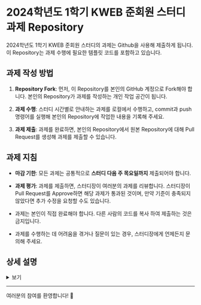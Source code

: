 # 2024학년도 1학기 KWEB 준회원 스터디 과제 Repository

2024학년도 1학기 KWEB 준회원 스터디의 과제는 Github을 사용해 제출하게 됩니다. 이 Repository는 과제 수행에 필요한 템플릿 코드를 포함하고 있습니다.

## 과제 작성 방법

1. **Repository Fork**: 먼저, 이 Repository를 본인의 GitHub 계정으로 Fork해야 합니다. 본인의 Repository가 과제를 작성하는 개인 작업 공간이 됩니다.

2. **과제 수행**: 스터디 시간별로 안내하는 과제를 로컬에서 수행하고, commit과 push 명령어를 실행해 본인의 Repository에 작업한 내용을 기록해 주세요.

3. **과제 제출**: 과제를 완료하면, 본인의 Repository에서 원본 Repository에 대해 Pull Request를 생성해 과제를 제출할 수 있습니다.

## 과제 지침

- **마감 기한**: 모든 과제는 공통적으로 **스터디 다음 주 목요일까지** 제출되어야 합니다.

- **과제 평가**: 과제를 제출하면, 스터디장이 여러분의 과제를 리뷰합니다. 스터디장이 Pull Request를 Approve하면 해당 과제가 통과된 것이며, 만약 기준이 충족되지 않았다면 추가 수정을 요청할 수도 있습니다.

- 과제는 본인이 직접 완료해야 합니다. 다른 사람의 코드를 복사 하여 제출하는 것은 금지입니다.

- 과제를 수행하는 데 어려움을 겪거나 질문이 있는 경우, 스터디장에게 언제든지 문의해 주세요.

## 상세 설명
<details>
<summary>보기</summary>
  
### [KWEB 준회원 스터디 Repository](https://github.com/KWEBofficial/241R-frontend)에서 내 저장소로 Fork 하기
![2024-1R-Frontend-01](https://github.com/LineNo2/241R-frontend/assets/57629885/1eb68dce-e0cc-4c6b-aace-9aae845b3a9c)

### 내 저장소에서 내 컴퓨터로 Clone 하기
```bash
git clone ${내 저장소 URL}
```

![2024-1R-Frontend-02](https://github.com/LineNo2/241R-frontend/assets/57629885/1e76e4d1-4eef-4349-bd06-ec880e0f7e40)

### 내 컴퓨터에 저장된 내 저장소 파일들 확인하기

```bash
cd 241R-frontend
```
※ cd : Change Directory

![2024-1R-Frontend-03](https://github.com/LineNo2/241R-frontend/assets/57629885/f2ab44f9-a696-46d9-b542-87db0c8df7e8)

### 내 컴퓨터에서 변경된 파일 Commit 하기
```bash
git add .
git commit -m "${커밋 메시지}"
```
※ `git status` : 현재 로컬 저장소 상태 확인
※ 이때 *"Please tell me who are you"* 문구가 나온다면, [여기](#내가-누구냐고-물어볼-때)를 참고하자.

![2024-1R-Frontend-04](https://github.com/LineNo2/241R-frontend/assets/57629885/27137f4f-3dd5-4284-905e-ef3b34c76117)

### 내 컴퓨터에서 내 저장소로 Push 하기
```bash
git push origin main
```
- origin : `remote` 이름
- main : `branch` 이름
 
![2024-1R-Frontend-05](https://github.com/LineNo2/241R-frontend/assets/57629885/d3f43713-2748-477a-830a-f7675791015e)

### 내 저장소에서 KWEB 준회원 스터디 Repository로 Pull Request 날리기
- *학번 이름 주차* 형식 준수.

![2024-1R-Frontend-06](https://github.com/LineNo2/241R-frontend/assets/57629885/1f905371-9dae-4d5e-8234-582e795b33f3)

# 내가 누구냐고 물어볼 때

<h2 id="github-token-generation"> Github Token 만들기 </h2>

![2024-1R-Frontend-07](https://github.com/LineNo2/241R-frontend/assets/57629885/505129e8-5b88-449e-bdb6-01280325c764)

![2024-1R-Frontend-08](https://github.com/LineNo2/241R-frontend/assets/57629885/b7c5a0c1-3eb3-4fc8-9cf4-bf85edb62f3f)

- 기간은 `Forever`로 설정하면 계속 사용 가능.
- 이 토큰은 한번 발급받으면 절대 재확인이 불가능. 주의해서 저장해야함.

## `git commit`시 내가 누구냐고 물어 볼 때

- `git add .`후 `git commit`시 유저의 정보를 요구함.
- 이는 `commit`시 유저의 정보가 필요해서임.
- Github 가입했을 때 사용했던 이메일과, Github에서 사용중인 닉네임을 입력하면 됨.

![2024-1R-Frontend-09](https://github.com/LineNo2/241R-frontend/assets/57629885/b4605785-863d-4412-877e-4ba68f8c3d55)

![2024-1R-Frontend-10](https://github.com/LineNo2/241R-frontend/assets/57629885/7d93bd25-6f23-48ca-8e83-6d85f780ac80)

## `git push`시 비밀번호 요구할 때 

- 최초 push시 Username과 Password를 요구함.
- Username 은 Github에서 사용중인 닉네임.
- Password에는 상기 [Github Token 만들기](#github-token-generation)에서 발급받은 Token을 사용한다.

![2024-1R-Frontend-11](https://github.com/LineNo2/241R-frontend/assets/57629885/da0b1e2d-76e3-4d4b-b430-91be7eb4e9c6)

- 성공적으로 Push가 완료되었다.

</details>




---

여러분의 참여를 환영합니다! 🎉
